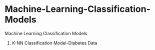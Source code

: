 # Machine-Learning-Classification-Models
Machine Learning Classification Models
1. K-NN Classification Model-Diabetes Data  
